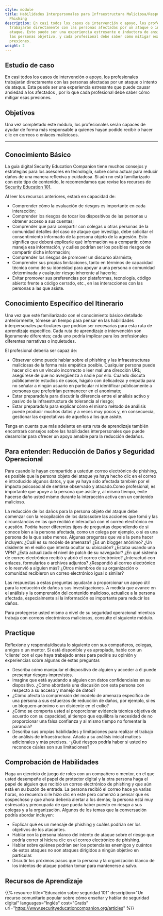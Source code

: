 ```yaml
---
style: module
title: Habilidades Interpersonales para Infraestructura Maliciosa/Respuesta al
  Phishing
description: En casi todos los casos de intervención o apoyo, los profesionales
  trabajarán directamente con las personas afectadas por un ataque o intento de
  ataque. Esto puede ser una experiencia estresante e inductora de ansiedad para
  las personas objetivo, y cada profesional debe saber cómo mitigar esas
  presiones.
weight: 2
---
```


## Estudio de caso

En casi todos los casos de intervención o apoyo, los profesionales trabajarán directamente con las personas afectadas por un ataque o intento de ataque. Esta puede ser una experiencia estresante que puede causar ansiedad a los afectados , por lo que cada profesional debe saber cómo mitigar esas presiones.

## Objetivos

Una vez completado este módulo, los profesionales serán capaces de ayudar de forma más responsable a quienes hayan podido recibir o hacer clic en correos o enlaces maliciosos.

---

## Conocimiento Básico

La guía digital Security Education Companion tiene muchos consejos y estrategias para los asesores en tecnología, sobre cómo actuar para reducir daños de una manera reflexiva y cuidadosa. Si aún no está familiarizado con este tipo de contenido, le recomendamos que revise los recursos de [Security Education 101](https://www.securityeducationcompanion.org/articles).

Al leer los recursos anteriores, estará en capacidad de:

- Comprender cómo la evaluación de riesgos es importante en cada interacción;
- Comprender los riesgos de tocar los dispositivos de las personas u obtener acceso a sus cuentas;
- Comprender que para compartir con colegas u otras personas de la comunidad detalles del caso de ataque que investiga, debe solicitar el consentimiento  informado de la persona objeto de la agresión. Esto significa que deberá explicarle qué información va a compartir, cómo maneja esa información, y cuáles podrían ser los posibles riesgos de compartir dicha información;
- Comprender los riesgos de promover un discurso alarmista;
- Comprender sus propias limitaciones, tanto en términos de capacidad técnica como de su idoneidad para apoyar a una persona o comunidad determinada y cualquier riesgo inherente al hacerlo;
- Evitar promover sus preferencias por plataformas, tecnología, código abierto frente a código cerrado, etc., en las interacciones con las personas a las que asiste.

## Conocimiento Específico del Itinerario

Una vez que esté familiarizado con el conocimiento básico detallado anteriormente, tómese un tiempo para pensar en las habilidades interpersonales particulares que podrían ser necesarias para esta ruta de aprendizaje específico. Cada ruta de aprendizaje e intervención son ligeramente diferentes; cada uno podría implicar para los profesionales  diferentes narrativas o inquietudes.

El profesional debería ser capaz de:

- Observar cómo puede hablar sobre el phishing y las infraestructuras maliciosas de la forma más empática posible. Cualquier persona puede hacer clic en un vínculo incorrecto o leer mal una dirección URL; asegúrese de que no avergüenza a nadie por ello. Cuando discuta públicamente estudios de casos, hágalo con delicadeza y empatía para no señalar a ningún usuario en particular ni identificar públicamente a personas que preferirían permanecer en el anonimato;
- Estar preparado/a para discutir la diferencia entre el análisis activo y pasivo de la infraestructura de tolerancia al riesgo;
- Estar preparado/a para explicar cómo el mismo método de análisis puede producir muchos datos y a veces muy pocos y, en consecuecia, gestionar las expectativas de aquellos a los que asiste.

Tenga en cuenta que más adelante en esta ruta de aprendizaje también encontrará consejos sobre las habilidades interpersonales que puede desarrollar para ofrecer un apoyo amable para la reducción dedaños.

## Para entender: Reducción de Daños y Seguridad Operacional

Para cuando le hayan compartido a ustedun correo electrónico de phishing, es posible que la persona objeto del ataque ya haya hecho clic en el correo e introducido algunos datos, y que ya haya sido afectada también por el impacto psicosocial de sentirse observado y atacado.Como profesional, es importante que apoye a la persona que asiste y, al mismo tiempo, evite hacerse daño usted mismo durante la interacción activa con un contenido malicioso.

La reducción de los daños para la persona objeto del ataque debe comenzar con la recopilación de los datossobre las acciones que tomó y las circunstancias en las que recibió e interactuó con el correo electrónico en cuestión. Podría hacer diferentes tipos de preguntas dependiendo de si conoce bien a la persona afectada, como un colega por ejemplo, o si es una persona de la que sabe menos. Algunas preguntas que vale la pena hacer incluyen: ¿Cuál es su modelo de amenaza? ¿Es un blogger anónimo? ¿Un disidente en el exilio que intenta ocultar su ubicación? ¿Estaba usando una VPN? ¿Está actualizado el nivel de patch de su navegador? ¿En qué sistema de correo electrónico recibió y abrió el correo electrónico? ¿Interactuó con enlaces, formularios o archivos adjuntos? ¿Respondió al correo electrónico o lo reenvió a alguien más? ¿Otros miembros de su organización o comunidad recibieron un correo electrónico igual o similar?

Las respuestas a estas preguntas ayudarán a proporcionar un apoyo útil para la reducción de daños y  sus investigaciones. A medida que avance en el análisis y la comprensión del contenido malicioso, actualice a la persona afectada, especialmente si la información es importante para reducir los daños.

Para protegerse usted mismo a nivel de su seguridad operacional mientras trabaja con correos electrónicos maliciosos, consulte el siguiente módulo.

## Practique

Reflexione y responda/discuta lo siguiente con sus compañeros, colegas, amigos o un mentor. Si está disponible y es apropiado, hable con un ʻclienteʼ con el que haya trabajado antes para pedirle su opinión y experiencias sobre algunas de estas preguntas

- Describa cómo manipular el dispositivo de alguien y acceder a él puede presentar riesgos imprevistos.
- Imagine que está ayudando a alguien con datos confidenciales en su dispositivo. ¿Cómo abordaría una discusión con esta persona con respecto a su acceso y manejo de datos?
- ¿Cómo afecta la comprensión del modelo de amenaza específico de una persona a sus esfuerzos de reducción de daños, por ejemplo, si es un bloguero anónimo o un disidente en el exilio?
- ¿Cómo se comporta usted al proporcionar evidencia técnica objetiva de acuerdo con su capacidad, al tiempo que equilibra la necesidad de no proporcionar una falsa confianza y al mismo tiempo no fomentar la paranoia?
- Describa sus propias habilidades y limitaciones para realizar el trabajo de análisis de infraestructura. Añada a su análisis inicial matices adicionales y más precisos.
-¿Qué riesgos podría haber si usted no reconoce cúales  son sus limitaciones?

## Comprobación de Habilidades

Haga un ejercicio de juego de roles con un compañero o mentor, en el que usted desempeñe el papel de protector digital y la otra persona haga el papel de alguien que recibió un correo electrónico de phishing y que aún  está en su buzón de entrada. La persona recibió el correo hace ya varias horas, no recuerda si le hizo clic en este pero comenzó a pensar que es sospechoso y que ahora debería alertar a los demás; la persona está muy estresada y preocupada de que pueda haber puesto en riesgo a sus colegas y a la organización. Algunos de los temas que la conversación podría abordar incluyen:

- Explicar qué es un mensaje de phishing y cuáles podrían ser los objetivos de los atacantes.
- Hablar con la persona blanco del intento de ataque sobre el riesgo que podría correr si hiciera clic en el correo electrónico de phishing.
- Hablar sobre quiénes podrían ser los potenciales enemigos y cuántos de estos ataques no son ataques dirigidos a ningún objetivo en particular. 
- Discutir los próximos pasos que la persona y la organización blanco de los intentos de ataque podrían tomar para mantenerse a salvo.

## Recursos de Aprendizaje

{{% resource title="Educación sobre seguridad 101" description="Un recurso comunitario popular sobre cómo enseñar y hablar de seguridad digital" languages="Inglés" cost="Gratis" url="https://www.securityeducationcompanion.org/articles" %}}
